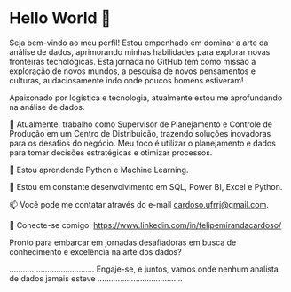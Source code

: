 # Hello World 🖖

Seja bem-vindo ao meu perfil! Estou empenhado em dominar a arte da análise de dados, aprimorando minhas habilidades para explorar novas fronteiras tecnológicas. Esta jornada no GitHub tem como missão a exploração de novos mundos, a pesquisa de novos pensamentos e culturas, audaciosamente indo onde poucos homens estiveram!

Apaixonado por logística e tecnologia, atualmente estou me aprofundando na análise de dados.

🔭 Atualmente, trabalho como Supervisor de Planejamento e Controle de Produção em um Centro de Distribuição, trazendo soluções inovadoras para os desafios do negócio. Meu foco é utilizar o planejamento e dados para tomar decisões estratégicas e otimizar processos.

🌱 Estou aprendendo Python e Machine Learning.

💬 Estou em constante desenvolvimento em SQL, Power BI, Excel e Python.

📫 Você pode me contatar através do e-mail cardoso.ufrrj@gmail.com.

📄 Conecte-se comigo:
https://www.linkedin.com/in/felipemirandacardoso/

Pronto para embarcar em jornadas desafiadoras em busca de conhecimento e excelência na arte dos dados?

...................................... Engaje-se, e juntos, vamos onde nenhum analista de dados jamais esteve ......................................

